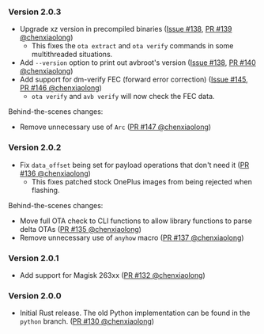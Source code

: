 <!--
    When adding new changelog entries, use [Issue #0] to link to issues and
    [PR #0 @user] to link to pull requests. Then run:

        cargo xtask update-changelog

    to update the actual links at the bottom of the file.
-->

### Version 2.0.3

* Upgrade xz version in precompiled binaries ([Issue #138], [PR #139 @chenxiaolong])
    * This fixes the `ota extract` and `ota verify` commands in some multithreaded situations.
* Add `--version` option to print out avbroot's version ([Issue #138], [PR #140 @chenxiaolong])
* Add support for dm-verify FEC (forward error correction) ([Issue #145], [PR #146 @chenxiaolong])
    * `ota verify` and `avb verify` will now check the FEC data.

Behind-the-scenes changes:

* Remove unnecessary use of `Arc` ([PR #147 @chenxiaolong])

### Version 2.0.2

* Fix `data_offset` being set for payload operations that don't need it ([PR #136 @chenxiaolong])
    * This fixes patched stock OnePlus images from being rejected when flashing.

Behind-the-scenes changes:

* Move full OTA check to CLI functions to allow library functions to parse delta OTAs ([PR #135 @chenxiaolong])
* Remove unnecessary use of `anyhow` macro ([PR #137 @chenxiaolong])

### Version 2.0.1

* Add support for Magisk 263xx ([PR #132 @chenxiaolong])

### Version 2.0.0

* Initial Rust release. The old Python implementation can be found in the `python` branch. ([PR #130 @chenxiaolong])

<!-- Do not manually edit the lines below. Use `cargo xtask update-changelog` to regenerate. -->
[Issue #138]: https://github.com/chenxiaolong/avbroot/issues/138
[Issue #145]: https://github.com/chenxiaolong/avbroot/issues/145
[PR #130 @chenxiaolong]: https://github.com/chenxiaolong/avbroot/pull/130
[PR #132 @chenxiaolong]: https://github.com/chenxiaolong/avbroot/pull/132
[PR #135 @chenxiaolong]: https://github.com/chenxiaolong/avbroot/pull/135
[PR #136 @chenxiaolong]: https://github.com/chenxiaolong/avbroot/pull/136
[PR #137 @chenxiaolong]: https://github.com/chenxiaolong/avbroot/pull/137
[PR #139 @chenxiaolong]: https://github.com/chenxiaolong/avbroot/pull/139
[PR #140 @chenxiaolong]: https://github.com/chenxiaolong/avbroot/pull/140
[PR #146 @chenxiaolong]: https://github.com/chenxiaolong/avbroot/pull/146
[PR #147 @chenxiaolong]: https://github.com/chenxiaolong/avbroot/pull/147
